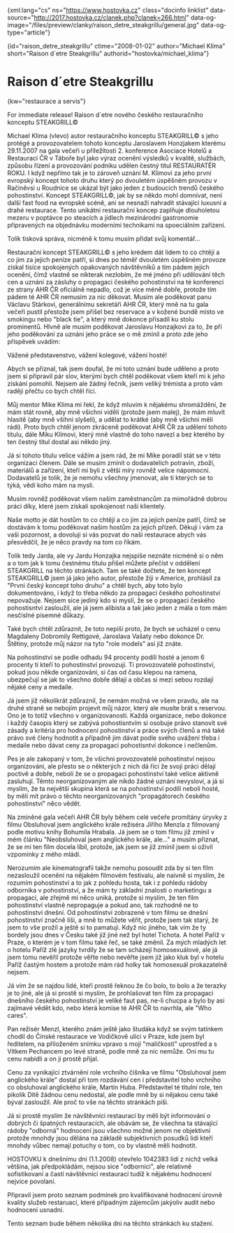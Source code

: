 
{xml:lang="cs" ns="https://www.hostovka.cz" class="docinfo linklist" data-source="http://2017.hostovka.cz/clanek.php?clanek=266.html" data-og-image="/files/preview/clanky/raison\_detre\_steakgrillu/general.jpg" data-og-type="article"}

{id="raison\_detre\_steakgrillu" ctime="2008-01-02" author="Michael Klíma" short="Raison d´etre Steakgrillu" authorid="hostovka/michael_klima"}

# Raison d´etre Steakgrillu

<!-- generated attribute kw by user_udpatekw.sh on 2019-03-11, do not edit -->

{kw="restaurace a servis"}

For immediate release! Raison d´etre nového českého restauračního konceptu STEAKGRILL©

Michael Klima (vlevo) autor restauračního konceptu STEAKGRILL© s jeho protégé a provozovatelem tohoto konceptu Jaroslavem Honzjakem kterému 29.11.2007 na gala večeři u příležitosti 2. konference Asociace Hotelů a Restaurací ČR v Táboře byl jako výraz ocenění výsledků v kvalitě, službách, způsobu řízení a provozování podniku udělen čestný titul RESTAURATÉR ROKU. I když nepřímo tak je to zároveň uznání M. Klímovi za jeho první evropský koncept tohoto druhu který po dvouletém úspěšném provozu v Račiněvsi u Roudnice se ukázal být jako jeden z budoucích trendů českého pohostinství. Koncept STEAKGRILL©, jak by se někdo mohl domnívat, není další fast food na evropské scéně, ani se nesnaží nahradit stávající luxusní a drahé restaurace. Tento unikátní restaurační koncep zaplňuje dlouholetou mezeru v poptávce po steacích a jídlech mezinárodní gastronomie připravených na objednávku moderními technikami na spoeciálním zařízení.

Tolik tisková správa, nicméně k tomu musím přidat svůj komentář...

Restaurační koncept STEAKGRILL© s jeho krédem dát lidem to co chtějí a co jim za jejich peníze patří, si dnes po téměř dvouletém úspěšném provoze získal tisíce spokojených opakovan‎ých návštěvníků a tím pádem jejich ocenění, čímž vlastně se nikterak nezlobím, že mé jméno při udělování těch cen a uznání za zásluhy o propagaci českého pohostinství na té konferenci ze strany AHR ČR oficiálně nepadlo, což je více méně dobře, protože tím pádem té AHR ČR nemusím za nic děkovat. Musím ale poděkovat panu Václavu Stárkovi, generálnímu sekretáři AHR ČR, kter‎‎ý mně na tu gala večeři pustil přestože jsem přišel bez reservace a v kožené bundě místo ve smokingu nebo "black tie", a který mně dokonce přisadil ku stolu prominentů. Hlvně ale musím poděkovat Jaroslavu Honzajkovi za to, že při jeho poděkování za uznání jeho práce se o mě zmínil a proto zde jeho příspěvek uvádím:

Vážené představenstvo, vážení kolegové, vážení hosté!

Abych se přiznal, tak jsem doufal, že mi toto uznání bude uděleno a proto jsem si připravil pár slov, kterými bych chtěl poděkovat všem kteří mi k jeho získání pomohli. Nejsem ale žádný řečník, jsem veliký trémista a proto vám raději přečtu co bych chtěl říci.

Můj mentor Mike Klima mi řekl, že když mluvím k nějakému shromáždění, že mám stát rovně, aby mně všichni viděli (protože jsem malej), že mám mluvit hlasitě (aby mně všihni slyšeli), a udělat to krátké (aby mně všichni měli rádi). Proto bych chtěl jenom zkráceně poděkovat AHR ČR za udělení tohoto titulu, dále Miku Klímovi, kter‎ý mně vlastně do toho navezl a bez kterého by ten čestn‎ý titul dostal asi někdo jin‎ý.

Já si tohoto titulu velice vážím a jsem rád, že mi Mike poradil stát se v této organizaci členem. Dále se musím zmínit o dodavatelích potravin, zboží, materiálů a zařízení, kteří mi byli z větší míry rovněž velice nápomocni. Dodavatelů je tolik, že je nemohu všechny jmenovat, ale ti kterých se to týká, vědí koho mám na mysli.

Musím rovněž poděkovat všem našim zaměstnancům za mimořádně dobrou práci díky, které jsem získali spokojenost naši klientely.

Naše motto je dát hostům to co chtějí a co jim za jejich peníze patří, čímž se dostávám k tomu poděkovat našim hostům za jejich přízeň. Děkuji i vám za vaši pozornost, a dovoluji si vás pozvat do naši restaurace abych vás přesvědčil, že je něco pravdy na tom co říkám.

Tolik tedy Jarda, ale vy Jardu Honzajka nejspíše neznáte nicméně si o něm a o tom jak k tomu čestnému titulu přišel můžete přečíst v oddělení STEAKGRILL na těchto stránkách. Tam se také dočtete, že ten koncept STEAKGRILL© jsem já jako jeho autor, přestože žiji v Americe, prohlásil za "Prvni český koncept toho druhu" a chtěl bych, aby toto bylo dokumentováno, i když to třeba někdo za propagaci českého pohostinství nepovažuje. Nejsem sice jediný kdo si myslí, že se o propagaci českého pohostisntví zasloužil, ale já jsem alibista a tak jako jeden z mála o tom mám nesčíslné písemné důkazy.

Také bych chtěl zdůraznit, že toto nepíši proto, že bych se ucházel o cenu Magdaleny Dobromily Rettigové, Jaroslava Vašaty nebo dokonce Dr. Štětiny, protože můj názor na tyto "role models" asi již znáte.

Na pohostinství se podle odhadu 94 procenty podílí hosté a jenom 6 procenty ti kteří to pohostinství provozují. Ti provozovatelé pohostinství, pokud jsou někde organizováni, si čas od času klepou na ramena, ubezpečují se jak to všechno dobře dělají a občas si mezi sebou rozdají nějaké ceny a medaile.

Já jsem již několikrát zdůraznil, že nemám možná ve všem pravdu, ale na druhé straně se nebojím projevit můj názor, který ale musíte brát s reservou. Ono je to totiž všechno v organizovanosti. Každá organizace, nebo dokonce i každý časopis který se zabývá pohostisntvím si osobuje právo stanovit své zásady a kritéria pro hodnocení pohostinství a práce svých členů a má také právo své členy hodnotit a případně jim dávat podle svého uvážení třeba i medaile nebo dávat ceny za propagaci pohostisntví dokonce i nečlenům.

Pes je ale zakopaný v tom, že všichni provozovatelé pohostinství nejsou organizováni, ale přesto se o některých z nich dá říci že svoji práci dělají poctivě a dobře, neboli že se o propagaci pohostinství také velice aktivně zasluhují. Těmto neorganizovaným ale nikdo žádné uznání nevysloví, a já si myslím, že ta největší skupina která se na pohostinství podílí neboli hosté, by měli mít právo o těchto neorganizovaných "propagátorech českého pohostinství" něco vědět.

Na zmíněné gala večeři AHR ČR byly během celé večeře promítány úryvky z filmu Obsluhoval jsem anglického krále režiséra Jířího Menzla z filmovaný podle motivu knihy Bohumila Hrabala. Já jsem se o tom filmu již zmínil v mém článku "Neobsluhoval jsem anglického krále, ale..." a musím přiznat, že se mi ten film docela líbil, protože, jak jsem se již zmínil jsem si oživil vzpomínky z mého mládí.

Nerozumím ale kinematografii takže nemohu posoudit zda by si ten film nezasloužil ocenění na nějakém filmovém festivalu, ale naivně si myslím, že rozumím pohostinství a to jak z pohledu hosta, tak i z pohledu rádoby odborníka v pohostinství, a že mám ty základní znalosti o marketingu a propagaci, ale zřejmě mi něco uniká, protože si myslím, že ten film pohostinství vlastně nepropaguje a pokud ano, tak rozhodně ne to pohostinství dnešní. Od pohostinství zobrazené v tom filmu se dnešní pohostinství značně liší, a mně to můžete věřit, protože jsem tak starý, že jsem to vše prožil a ještě si to pamatuji. Když nic jiného, tak vím že ty bordely jsou dnes v Česku také již jiné než byl hotel Tichota. A hotel Paříž v Praze, o kterém je v tom filmu také řeč, se také změnil. Za mých mladých let o hotelu Paříž zlé jazyky tvrdily že se tam scházejí homosexuálové, ale já jsem tomu nevěřil protože věřte nebo nevěřte jsem již jako kluk byl v hotelu Paříž častým hostem a protože mám rád holky tak homosexuál prokazatelně nejsem.

Já vím že se najdou lidé, kteří prostě řeknou že čo bolo, to bolo a že terazky je to jiné, ale já si prostě si myslím, že prohlašovat ten film za propagaci dnešního českého pohostinství je veliké faut pas, ne-li chucpa a bylo by asi zajímavé vědět kdo, nebo která komise té AHR ČR to navrhla, ale "Who cares".

Pan režisér Menzl, kterého znám ještě jako študáka když se svým tatínkem chodil do Čínské restaurace ve Vodičkově ulici v Praze, kde jsem byl ředitelem, na přiloženém snímku vpravo s mojí "maličkostí" uprostřed a s Vítkem Pechancem po levé straně, podle mně za nic nemůže. Oni mu tu cenu nabídli a on ji prostě přijal.

Cenu za vynikající ztvárnění role vrchního číšníka ve filmu "Obsluhoval jsem anglického krále" dostal při tom rozdávání cen i představitel toho vrchního co obsluhoval anglického krále, Martin Huba. Představitel té titulní role, ten pikolík Dítě žádnou cenu nedostal, ale podle mně by si nějakou cenu také býval zasloužil. Ale proč to vše na těchto stránkách píši.

Já si prostě myslím že návštěvníci restaurací by měli být informování o dobrých či špatných restauracích, ale obávám se, že všechna ta stávající rádoby "odborná" hodnocení jsou všechno možné jenom ne objektivní protože mnohdy jsou dělána na základě subjektivních posudků lidí kteří mnohdy vůbec nemají potuchy o tom, co by vlastně měli hodnotit.

HOSTOVKU k dnešnímu dni (1.1.2008) otevřelo 1042383 lídí z nichž velká většina, jak předpokládám, nejsou sice "odborníci", ale relativně sofistikovaní a častí návštěvníci restaurací tudíž k nějakému hodnocení nejvíce povolaní.

Připravil jsem proto seznam podmínek pro kvalifikované hodnocení úrovně kvality služeb restaruací, které případným zájemcům jakýoliv audit nebo hodnocení usnadní.

Tento seznam bude během několika dni na těchto stránkách ku stažení.

